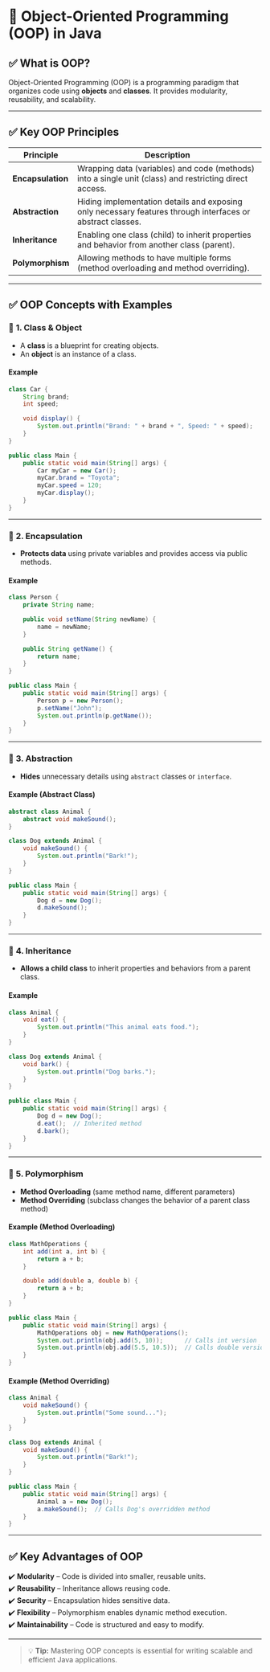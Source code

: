 # 🔹 **Object-Oriented Programming (OOP) in Java**

## ✅ **What is OOP?**
Object-Oriented Programming (OOP) is a programming paradigm that organizes code using **objects** and **classes**. It provides modularity, reusability, and scalability.

---

## ✅ **Key OOP Principles**
| Principle       | Description |
|---------------|-------------|
| **Encapsulation** | Wrapping data (variables) and code (methods) into a single unit (class) and restricting direct access. |
| **Abstraction** | Hiding implementation details and exposing only necessary features through interfaces or abstract classes. |
| **Inheritance** | Enabling one class (child) to inherit properties and behavior from another class (parent). |
| **Polymorphism** | Allowing methods to have multiple forms (method overloading and method overriding). |

---

## ✅ **OOP Concepts with Examples**

### 🔹 **1. Class & Object**
- A **class** is a blueprint for creating objects.
- An **object** is an instance of a class.

#### **Example**
```java
class Car {
    String brand;
    int speed;

    void display() {
        System.out.println("Brand: " + brand + ", Speed: " + speed);
    }
}

public class Main {
    public static void main(String[] args) {
        Car myCar = new Car();
        myCar.brand = "Toyota";
        myCar.speed = 120;
        myCar.display();
    }
}
```

---

### 🔹 **2. Encapsulation**
- **Protects data** using private variables and provides access via public methods.

#### **Example**
```java
class Person {
    private String name;

    public void setName(String newName) {
        name = newName;
    }

    public String getName() {
        return name;
    }
}

public class Main {
    public static void main(String[] args) {
        Person p = new Person();
        p.setName("John");
        System.out.println(p.getName());
    }
}
```

---

### 🔹 **3. Abstraction**
- **Hides** unnecessary details using `abstract` classes or `interface`.

#### **Example (Abstract Class)**
```java
abstract class Animal {
    abstract void makeSound();
}

class Dog extends Animal {
    void makeSound() {
        System.out.println("Bark!");
    }
}

public class Main {
    public static void main(String[] args) {
        Dog d = new Dog();
        d.makeSound();
    }
}
```

---

### 🔹 **4. Inheritance**
- **Allows a child class** to inherit properties and behaviors from a parent class.

#### **Example**
```java
class Animal {
    void eat() {
        System.out.println("This animal eats food.");
    }
}

class Dog extends Animal {
    void bark() {
        System.out.println("Dog barks.");
    }
}

public class Main {
    public static void main(String[] args) {
        Dog d = new Dog();
        d.eat();  // Inherited method
        d.bark();
    }
}
```

---

### 🔹 **5. Polymorphism**
- **Method Overloading** (same method name, different parameters)
- **Method Overriding** (subclass changes the behavior of a parent class method)

#### **Example (Method Overloading)**
```java
class MathOperations {
    int add(int a, int b) {
        return a + b;
    }

    double add(double a, double b) {
        return a + b;
    }
}

public class Main {
    public static void main(String[] args) {
        MathOperations obj = new MathOperations();
        System.out.println(obj.add(5, 10));      // Calls int version
        System.out.println(obj.add(5.5, 10.5));  // Calls double version
    }
}
```

#### **Example (Method Overriding)**
```java
class Animal {
    void makeSound() {
        System.out.println("Some sound...");
    }
}

class Dog extends Animal {
    void makeSound() {
        System.out.println("Bark!");
    }
}

public class Main {
    public static void main(String[] args) {
        Animal a = new Dog();
        a.makeSound();  // Calls Dog's overridden method
    }
}
```

---

## ✅ **Key Advantages of OOP**
✔️ **Modularity** – Code is divided into smaller, reusable units.  
✔️ **Reusability** – Inheritance allows reusing code.  
✔️ **Security** – Encapsulation hides sensitive data.  
✔️ **Flexibility** – Polymorphism enables dynamic method execution.  
✔️ **Maintainability** – Code is structured and easy to modify.  

---

> 💡 **Tip:** Mastering OOP concepts is essential for writing scalable and efficient Java applications.
